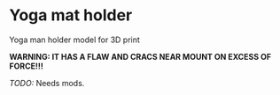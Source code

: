 # Yoga mat holder

Yoga man holder model for 3D print

**WARNING: IT HAS A FLAW AND CRACS NEAR MOUNT ON EXCESS OF FORCE!!!**

*TODO:* Needs mods.
